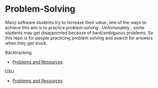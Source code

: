 # Problem-Solving

Many software students try to increase their value, one of the ways to achieve this aim is to practice _problem solving_ .
Unfortunately , some students may get disappointed because of hard/ambiguous problems. 
So this repo is for people practicing problem solving and search for answers when they get stuck.


Backtracking
- [Problems and Resources](https://github.com/amrfahmyy/Problem-Solving/tree/master/backtracking)

DSU 
- [Problems and Resources](https://github.com/amrfahmyy/Problem-Solving/tree/master/DSU)
